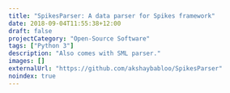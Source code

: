 ```yaml
---
title: "SpikesParser: A data parser for Spikes framework"
date: 2018-09-04T11:55:38+12:00
draft: false
projectCategory: "Open-Source Software"
tags: ["Python 3"]
description: "Also comes with SML parser."
images: []
externalUrl: "https://github.com/akshaybabloo/SpikesParser"
noindex: true
---
```

